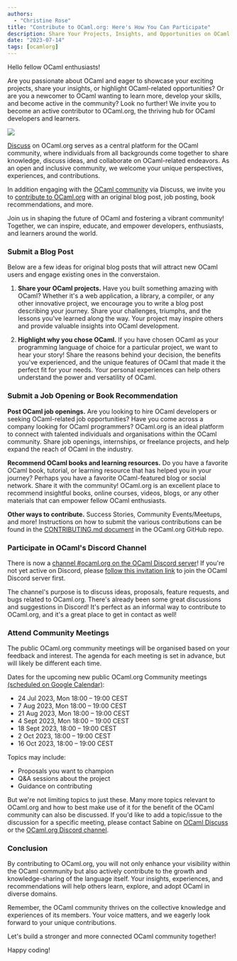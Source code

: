 ```yaml
---
authors:
  - "Christine Rose"
title: "Contribute to OCaml.org: Here's How You Can Participate"
description: Share Your Projects, Insights, and Opportunities on OCaml.org!
date: "2023-07-14"
tags: [ocamlorg]
---
```


Hello fellow OCaml enthusiasts!

Are you passionate about OCaml and eager to showcase your exciting projects, share your insights, or highlight OCaml-related opportunities? Or are you a newcomer to OCaml wanting to learn more, develop your skills, and become active in the community? Look no further! We invite you to become an active contributor to OCaml.org, the thriving hub for OCaml developers and learners.

![](/media/news/contribute.jpg)

[Discuss](https://discuss.ocaml.org/) on OCaml.org serves as a central platform for the OCaml community, where individuals from all backgrounds come together to share knowledge, discuss ideas, and collaborate on OCaml-related endeavors. As an open and inclusive community, we welcome your unique perspectives, experiences, and contributions.

In addition engaging with the [OCaml community](https://ocaml.org/community) via Discuss, we invite you to [contribute to OCaml.org](https://github.com/ocaml/ocaml.org/blob/main/CONTRIBUTING.md) with an original blog post, job posting, book recommendations, and more.

Join us in shaping the future of OCaml and fostering a vibrant community! Together, we can inspire, educate, and empower developers, enthusiasts, and learners around the world.

### Submit a Blog Post

Below are a few ideas for original blog posts that will attract new OCaml users and engage existing ones in the converstaion. 

1. **Share your OCaml projects.** Have you built something amazing with OCaml? Whether it's a web application, a library, a compiler, or any other innovative project, we encourage you to write a blog post describing your journey. Share your challenges, triumphs, and the lessons you've learned along the way. Your project may inspire others and provide valuable insights into OCaml development.

2. **Highlight why you chose OCaml.** If you have chosen OCaml as your programming language of choice for a particular project, we want to hear your story! Share the reasons behind your decision, the benefits you've experienced, and the unique features of OCaml that made it the perfect fit for your needs. Your personal experiences can help others understand the power and versatility of OCaml.

### Submit a Job Opening or Book Recommendation

**Post OCaml job openings.** Are you looking to hire OCaml developers or seeking OCaml-related job opportunities? Have you come across a company looking for OCaml programmers? OCaml.org is an ideal platform to connect with talented individuals and organisations within the OCaml community. Share job openings, internships, or freelance projects, and help expand the reach of OCaml in the industry.

**Recommend OCaml books and learning resources.** Do you have a favorite OCaml book, tutorial, or learning resource that has helped you in your journey? Perhaps you have a favorite OCaml-featured blog or social network. Share it with the community! OCaml.org is an excellent place to recommend insightful books, online courses, videos, blogs, or any other materials that can empower fellow OCaml enthusiasts.

**Other ways to contribute.** Success Stories, Community Events/Meetups, and more! Instructions on how to submit the various contributions can be found in the [CONTRIBUTING.md document](https://github.com/ocaml/ocaml.org/blob/main/CONTRIBUTING.md) in the OCaml.org GitHub repo.

### Participate in OCaml's Discord Channel
There is now a [channel #ocaml.org on the OCaml Discord server](https://discord.com/channels/436568060288172042/1126433906976112700)! If you're not yet active on Discord, please [follow this invitation link](https://discord.gg/cCYQbqN) to join the OCaml Discord server first. 

The channel's purpose is to discuss ideas, proposals, feature requests, and bugs related to OCaml.org. There's already been some great discussions and suggestions in Discord! It's perfect as an informal way to contribute to OCaml.org, and it's a great place to get in contact as well!

### Attend Community Meetings

The public OCaml.org community meetings will be organised based on your feedback and interest. The agenda for each meeting is set in advance, but will likely be different each time.

Dates for the upcoming new public OCaml.org Community meetings [(scheduled on Google Calendar)](https://calendar.google.com/calendar/u/0?cid=Y18wMmU0MWIyYWQwMDE2NWI0MDQ3ODlmYWQ3YzVkZjdlYTNhNGFlNjI3NDRjMTMzMDdlZTdmYjNmZDczODJmMWRkQGdyb3VwLmNhbGVuZGFyLmdvb2dsZS5jb20):
- 24 Jul 2023, Mon 18:00 – 19:00 CEST
- 7 Aug 2023, Mon 18:00 – 19:00 CEST
- 21 Aug 2023, Mon 18:00 – 19:00 CEST
- 4 Sept 2023, Mon 18:00 – 19:00 CEST
- 18 Sept 2023, 18:00 – 19:00 CEST
- 2 Oct 2023, 18:00 – 19:00 CEST
- 16 Oct 2023, 18:00 – 19:00 CEST

Topics may include:
- Proposals you want to champion
- Q&A sessions about the project
- Guidance on contributing

But we're not limiting topics to just these. Many more topics relevant to OCaml.org and how to best make use of it for the benefit of the OCaml community can also be discussed. If you'd like to add a topic/issue to the discussion for a specific meeting, please contact Sabine on [OCaml Discuss](https://discuss.ocaml.org/u/sabine) or the [OCaml.org Discord channel](https://discord.com/channels/436568060288172042/1126433906976112700). 

### Conclusion
By contributing to OCaml.org, you will not only enhance your visibility within the OCaml community but also actively contribute to the growth and knowledge-sharing of the language itself. Your insights, experiences, and recommendations will help others learn, explore, and adopt OCaml in diverse domains.

Remember, the OCaml community thrives on the collective knowledge and experiences of its members. Your voice matters, and we eagerly look forward to your unique contributions.

Let's build a stronger and more connected OCaml community together!

Happy coding!

